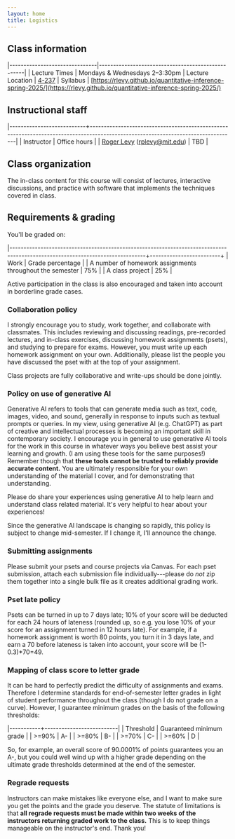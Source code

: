 ```yaml
---
layout: home
title: Logistics
---
```




## Class information

|-------------------------------|---------------------------------------------------|
| Lecture Times                 | Mondays & Wednesdays 2–3:30pm
| Lecture Location              | [4-237](http://whereis.mit.edu/?go=4)
| Syllabus                      | [https://rlevy.github.io/quantitative-inference-spring-2025/](https://rlevy.github.io/quantitative-inference-spring-2025/)

## Instructional staff

|---------------------------+----------------------------------------------------------------------------------------------------------------------------------|
| Instructor  | Office hours |
| [Roger Levy](http://www.mit.edu/~rplevy) ([rplevy@mit.edu](mailto:rplevy@mit.edu))    | TBD              |

## Class organization

The in-class content for this course will consist of lectures, interactive discussions, and practice with software that implements the techniques covered in class.

## Requirements & grading

You'll be graded on:


|------------------------------------------------------------------------------------------------------------------------------+-------------------------+
| Work                                                                                                                         | Grade percentage        |
| A number of homework assignments throughout the semester                                                                     |                     75% |
| A class project                                                                                                              |                     25% |

Active participation in the class is also encouraged and taken into account in borderline grade cases.

### Collaboration policy

I strongly encourage you to study, work together, and collaborate with classmates. This includes reviewing and discussing readings, pre-recorded lectures, and in-class exercises, discussing homework assignments (psets), and studying to prepare for exams. However, you must write up each homework assignment on your own.  Additionally, please list the people you have discussed the pset with at the top of your assignment.

Class projects are fully collaborative and write-ups should be done jointly. 

### Policy on use of generative AI

Generative AI refers to tools that can generate media such as text, code, images, video, and sound, generally in response to inputs such as textual prompts or queries. In my view, using generative AI (e.g. ChatGPT) as part of creative and intellectual processes is becoming an important skill in contemporary society. I encourage you in general to use generative AI tools for the work in this course in whatever ways you believe best assist your learning and growth.  (I am using these tools for the same purposes!) Remember though that **these tools cannot be trusted to reliably provide accurate content.** You are ultimately responsible for your own understanding of the material I cover, and for demonstrating that understanding.

Please do share your experiences using generative AI to help learn and understand class related material. It's very helpful to hear about your experiences!

Since the generative AI landscape is changing so rapidly, this policy
is subject to change mid-semester. If I change it, I'll announce the
change.


### Submitting assignments

Please submit your psets and course projects via Canvas. For each pset submission, attach each submission file individually---please do *not* zip them together into a single bulk file as it creates additional grading work.

### Pset late policy

Psets can be turned in up to 7 days late; 10% of your score will be deducted for each 24 hours of lateness (rounded up, so e.g. you lose 10% of your score for an assignment turned in 12 hours late).  For example, if a homework assignment is worth 80 points, you turn it in 3 days late, and earn a 70 before lateness is taken into account, your score will be (1-0.3)*70=49.



### Mapping of class score to letter grade

It can be hard to perfectly predict the difficulty of assignments and exams.  Therefore I determine standards for end-of-semester letter grades in light of student performance throughout the class (though I do not grade on a curve).  However, I guarantee minimum grades on the basis of the following thresholds:

|-----------+--------------------------|
| Threshold | Guaranteed minimum grade |
| >=90%     | A-                       |
| >=80%     | B-                       |
| >=70%     | C-                       |
| >=60%     | D                        |

So, for example, an overall score of 90.0001% of points guarantees you an A-, but you could well wind up with a higher grade depending on the ultimate grade thresholds determined at the end of the semester.

### Regrade requests

Instructors can make mistakes like everyone else, and I want to make sure you get the points and the grade you deserve. The statute of limitations is that **all regrade requests must be made within two weeks of the instructors returning graded work to the class.** This is to keep things manageable on the instructor's end. Thank you!
